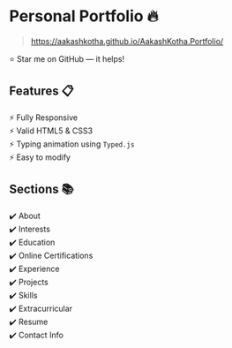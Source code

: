 # Personal Portfolio 🔥
> https://aakashkotha.github.io/AakashKotha.Portfolio/

:star: Star me on GitHub — it helps!


## Features 📋
⚡️ Fully Responsive\
⚡️ Valid HTML5 & CSS3\
⚡️ Typing animation using `Typed.js`\
⚡️ Easy to modify


## Sections 📚
✔️ About\
✔️ Interests\
✔️ Education\
✔️ Online Certifications\
✔️ Experience\
✔️ Projects \
✔️ Skills \
✔️ Extracurricular \
✔️ Resume\
✔️ Contact Info
